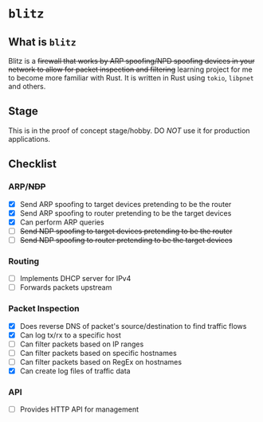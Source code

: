 # `blitz`

## What is `blitz`

Blitz is a ~~firewall that works by ARP spoofing/NPD spoofing devices in your network to allow for packet inspection and filtering~~ 
learning project for me to become more familiar with Rust.
It is written in Rust using `tokio`, `libpnet` and others.

## Stage

This is in the proof of concept stage/hobby. DO *NOT* use it for production applications.

## Checklist

### ARP/~~NDP~~

- [x] Send ARP spoofing to target devices pretending to be the router
- [x] Send ARP spoofing to router pretending to be the target devices
- [x] Can perform ARP queries
- [ ] ~~Send NDP spoofing to target devices pretending to be the router~~
- [ ] ~~Send NDP spoofing to router pretending to be the target devices~~

### Routing

- [ ] Implements DHCP server for IPv4
- [ ] Forwards packets upstream

### Packet Inspection

- [x] Does reverse DNS of packet's source/destination to find traffic flows
- [x] Can log tx/rx to a specific host
- [ ] Can filter packets based on IP ranges
- [ ] Can filter packets based on specific hostnames
- [ ] Can filter packets based on RegEx on hostnames
- [x] Can create log files of traffic data

### API

- [ ] Provides HTTP API for management
